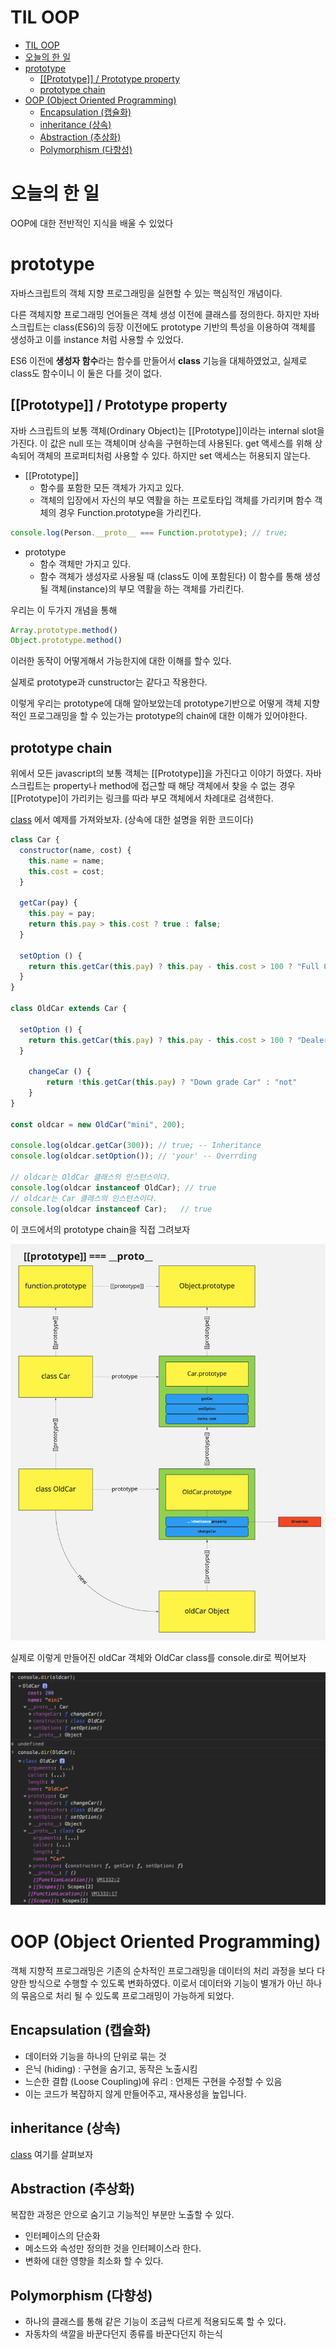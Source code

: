 # TIL OOP

- [TIL OOP](#til-oop)
- [오늘의 한 일](#오늘의-한-일)
- [prototype](#prototype)
  - [[[Prototype]] / Prototype property](#prototype--prototype-property)
  - [prototype chain](#prototype-chain)
- [OOP (Object Oriented Programming)](#oop-object-oriented-programming)
  - [Encapsulation (캡슐화)](#encapsulation-캡슐화)
  - [inheritance (상속)](#inheritance-상속)
  - [Abstraction (추상화)](#abstraction-추상화)
  - [Polymorphism (다향성)](#polymorphism-다향성)

# 오늘의 한 일

OOP에 대한 전반적인 지식을 배울 수 있었다

# prototype

자바스크립트의 객체 지향 프로그래밍을 실현할 수 있는 핵심적인 개념이다.

다른 객체지향 프로그래밍 언어들은 객체 생성 이전에 클래스를 정의한다. 하지만 자바스크립트는 class(ES6)의 등장 이전에도 prototype 기반의 특성을 이용하여 객체를 생성하고 이를 instance 처럼 사용할 수 있었다.

ES6 이전에 **생성자 함수**라는 함수를 만들어서 **class** 기능을 대체하였었고, 실제로 class도 함수이니 이 둘은 다를 것이 없다.

## [[Prototype]] / Prototype property

자바 스크립트의 보통 객체(Ordinary Object)는 [[Prototype]]이라는 internal slot을 가진다. 이 값은 null 또는 객체이며 상속을 구현하는데 사용된다. get 액세스를 위해 상속되어 객체의 프로퍼티처럼 사용할 수 있다. 하지만 set 액세스는 허용되지 않는다.

- [[Prototype]]
    - 함수를 포함한 모든 객체가 가지고 있다.
    - 객체의 입장에서 자신의 부모 역활을 하는 프로토타입 객체를 가리키며 함수 객체의 경우 Function.prototype을 가리킨다.

```jsx
console.log(Person.__proto__ === Function.prototype); // true;
```

- prototype
    - 함수 객체만 가지고 있다.
    - 함수 객체가 생성자로 사용될 때 (class도 이에 포함된다) 이 함수를 통해 생성될 객체(instance)의 부모 역활을 하는 객체를 가리킨다.

우리는 이 두가지 개념을 통해

```jsx
Array.prototype.method()
Object.prototype.method()
```

이러한 동작이 어떻게해서 가능한지에 대한 이해를 할수 있다.

실제로 prototype과 cunstructor는 같다고 작용한다.

이렇게 우리는 prototype에 대해 알아보았는데 prototype기반으로 어떻게 객체 지향적인 프로그래밍을 할 수 있는가는 prototype의 chain에 대한 이해가 있어야한다.

## prototype chain

위에서 모든 javascript의 보통 객체는 [[Prototype]]을 가진다고 이야기 하였다. 자바스크립트는 property나 method에 접근할 때 해당 객체에서 찾을 수 없는 경우 [[Prototype]이 가리키는 링크를 따라 부모 객체에서 차례대로 검색한다.

[class](../javascript/11_class.md) 에서 예제를 가져와보자. (상속에 대한 설명을 위한 코드이다)

```jsx
class Car {
  constructor(name, cost) {
    this.name = name;
    this.cost = cost;
  }

  getCar(pay) {
    this.pay = pay;
    return this.pay > this.cost ? true : false;
  }

  setOption () {
    return this.getCar(this.pay) ? this.pay - this.cost > 100 ? "Full Option" : "nomal" : 'isnot your';
  }
}

class OldCar extends Car {

  setOption () {
    return this.getCar(this.pay) ? this.pay - this.cost > 100 ? "Dealer" : "your" : 'isnot your';
  }

	changeCar () {
		return !this.getCar(this.pay) ? "Down grade Car" : "not"
	}
}

const oldcar = new OldCar("mini", 200);

console.log(oldcar.getCar(300)); // true; -- Inheritance
console.log(oldcar.setOption()); // 'your' -- Overrding

// oldcar는 OldCar 클래스의 인스턴스이다.
console.log(oldcar instanceof OldCar); // true
// oldcar는 Car 클래스의 인스턴스이다.
console.log(oldcar instanceof Car);   // true
```

이 코드에서의 prototype chain을 직접 그려보자

![proto](./src/proto.png)

실제로 이렇게 만들어진 oldCar 객체와 OldCar class를 console.dir로 찍어보자

![console.dir](./src/console.dir.png)

# OOP (Object Oriented Programming)

객체 지향적 프로그래밍은 기존의 순차적인 프로그래밍을 데이터의 처리 과정을 보다 다양한 방식으로 수행할 수 있도록 변화하였다. 이로서 데이터와 기능이 별개가 아닌 하나의 묶음으로 처리 될 수 있도록 프로그래밍이 가능하게 되었다.

## Encapsulation (캡슐화)

- 데이터와 기능을 하나의 단위로 묶는 것
- 은닉 (hiding) : 구현을 숨기고, 동작은 노출시킴
- 느슨한 결합 (Loose Coupling)에 유리 : 언제든 구현을 수정할 수 있음
- 이는 코드가 복잡하지 않게 만들어주고, 재사용성을 높입니다.

## inheritance (상속)

[class](../javascript/11_class.md) 여기를 살펴보자

## Abstraction (추상화)

복잡한 과정은 안으로 숨기고 기능적인 부분만 노출할 수 있다.

- 인터페이스의 단순화
- 메소드와 속성만 정의한 것을 인터페이스라 한다.
- 변화에 대한 영향을 최소화 할 수 있다.

## Polymorphism (다향성)

- 하나의 클래스를 통해 같은 기능이 조금씩 다르게 적용되도록 할 수 있다.
- 자동차의 색깔을 바꾼다던지 종류를 바꾼다던지 하는식